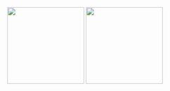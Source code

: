 <div align="center">
  <img align="center" height="175em" src="https://github-readme-stats.vercel.app/api?username=kr45732&count_private=true&show_icons=true&theme=tokyonight" />
  <img align="center" height="175em" src="https://github-readme-stats.vercel.app/api/top-langs/?username=kr45732&layout=compact&langs_count=10&theme=tokyonight" />
</div>

